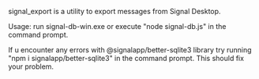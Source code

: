 signal_export is a utility to export messages from Signal Desktop.

Usage:
run signal-db-win.exe or execute "node signal-db.js" in the command prompt.

If u encounter any errors with @signalapp/better-sqlite3 library try running "npm i signalapp/better-sqlite3" in the command prompt. This should fix your problem.
